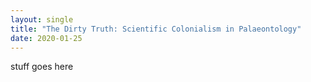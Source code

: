 ```yaml
---
layout: single
title: "The Dirty Truth: Scientific Colonialism in Palaeontology"
date: 2020-01-25
---
```

stuff goes here
